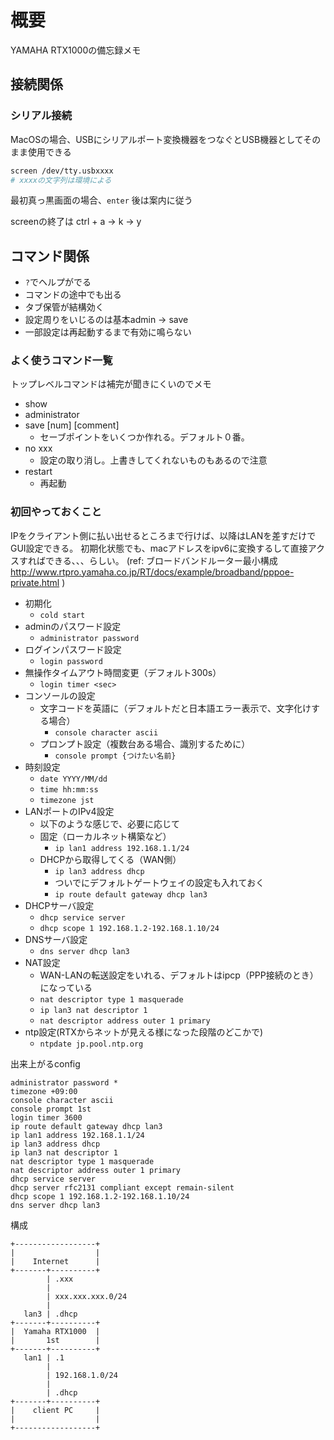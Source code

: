 # 概要
YAMAHA RTX1000の備忘録メモ

## 接続関係
### シリアル接続
MacOSの場合、USBにシリアルポート変換機器をつなぐとUSB機器としてそのまま使用できる

```sh
screen /dev/tty.usbxxxx
# xxxxの文字列は環境による
```

最初真っ黒画面の場合、`enter`
後は案内に従う

screenの終了は ctrl + a -> k -> y


## コマンド関係
- `?`でヘルプがでる
- コマンドの途中でも出る
- タブ保管が結構効く
- 設定周りをいじるのは基本admin -> save
- 一部設定は再起動するまで有効に鳴らない

### よく使うコマンド一覧
トップレベルコマンドは補完が聞きにくいのでメモ

- show
- administrator
- save [num] [comment]
  - セーブポイントをいくつか作れる。デフォルト０番。
- no xxx
  - 設定の取り消し。上書きしてくれないものもあるので注意
- restart
  - 再起動


### 初回やっておくこと
IPをクライアント側に払い出せるところまで行けば、以降はLANを差すだけでGUI設定できる。
初期化状態でも、macアドレスをipv6に変換するして直接アクスすればできる、、、らしい。
(ref: ブロードバンドルーター最小構成 http://www.rtpro.yamaha.co.jp/RT/docs/example/broadband/pppoe-private.html )

- 初期化
  - `cold start`
- adminのパスワード設定
  - `administrator password`
- ログインパスワード設定
  - `login password`
- 無操作タイムアウト時間変更（デフォルト300s）
  - `login timer <sec>`
- コンソールの設定
  - 文字コードを英語に（デフォルトだと日本語エラー表示で、文字化けする場合）
    - `console character ascii`
  - プロンプト設定（複数台ある場合、識別するために）
    - `console prompt {つけたい名前}`
- 時刻設定
  - `date YYYY/MM/dd`
  - `time hh:mm:ss`
  - `timezone jst`
- LANポートのIPv4設定
  - 以下のような感じで、必要に応じて
  - 固定（ローカルネット構築など）
    - `ip lan1 address 192.168.1.1/24`
  - DHCPから取得してくる（WAN側）
    - `ip lan3 address dhcp`
    - ついでにデフォルトゲートウェイの設定も入れておく
    - `ip route default gateway dhcp lan3`
- DHCPサーバ設定
  - `dhcp service server`
  - `dhcp scope 1 192.168.1.2-192.168.1.10/24`
- DNSサーバ設定
  - `dns server dhcp lan3`
- NAT設定
  - WAN-LANの転送設定をいれる、デフォルトはipcp（PPP接続のとき）になっている
  - `nat descriptor type 1 masquerade`
  - `ip lan3 nat descriptor 1`
  - `nat descriptor address outer 1 primary`
- ntp設定(RTXからネットが見える様になった段階のどこかで)
  - `ntpdate jp.pool.ntp.org`

出来上がるconfig

```
administrator password *
timezone +09:00
console character ascii
console prompt 1st
login timer 3600
ip route default gateway dhcp lan3
ip lan1 address 192.168.1.1/24
ip lan3 address dhcp
ip lan3 nat descriptor 1
nat descriptor type 1 masquerade
nat descriptor address outer 1 primary
dhcp service server
dhcp server rfc2131 compliant except remain-silent
dhcp scope 1 192.168.1.2-192.168.1.10/24
dns server dhcp lan3
```

構成

```
+------------------+
|                  |
|    Internet      |
+-------+----------+
        | .xxx
        |
        | xxx.xxx.xxx.0/24
        |
   lan3 | .dhcp
+-------+----------+
|  Yamaha RTX1000  |
|       1st        |
+-------+----------+
   lan1 | .1
        |
        | 192.168.1.0/24
        |
        | .dhcp
+-------+----------+
|    client PC     |
|                  |
+------------------+

```
